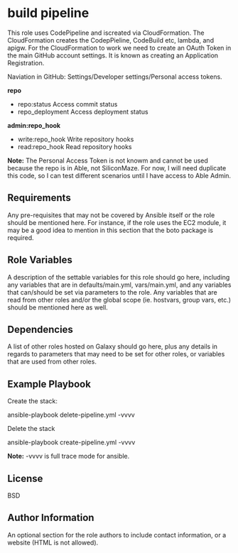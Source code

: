 build pipeline
=========

This role uses CodePipeline and iscreated via CloudFormation. The CloudFormation creates the CodepPieline, CodeBuild etc, lambda, and apigw.
For the CloudFormation to work we need to create an OAuth Token in the main GitHub account settings. It is known as creating an Application Registration.

Naviation in GitHub: Settings/Developer settings/Personal access tokens.

__repo__
- repo:status  Access commit status
- repo_deployment  Access deployment status

__admin:repo_hook__
 - write:repo_hook  Write repository hooks
 - read:repo_hook  Read repository hooks

__Note:__ The Personal Access Token is not knowm and cannot be used because the repo is in Able, not SiliconMaze. For now, I will need duplicate this code, so I can test different scenarios until I have access to Able Admin.


Requirements
------------

Any pre-requisites that may not be covered by Ansible itself or the role should be mentioned here. For instance, if the role uses the EC2 module, it may be a good idea to mention in this section that the boto package is required.

Role Variables
--------------

A description of the settable variables for this role should go here, including any variables that are in defaults/main.yml, vars/main.yml, and any variables that can/should be set via parameters to the role. Any variables that are read from other roles and/or the global scope (ie. hostvars, group vars, etc.) should be mentioned here as well.

Dependencies
------------

A list of other roles hosted on Galaxy should go here, plus any details in regards to parameters that may need to be set for other roles, or variables that are used from other roles.

Example Playbook
----------------

Create the stack:

ansible-playbook delete-pipeline.yml -vvvv

Delete the stack

ansible-playbook create-pipeline.yml -vvvv

__Note:__ -vvvv is full trace mode for ansible.

License
-------

BSD

Author Information
------------------

An optional section for the role authors to include contact information, or a website (HTML is not allowed).
